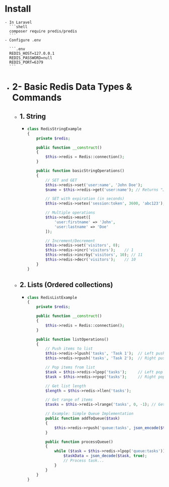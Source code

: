 # Install
	- In Laravel 
	  ```shell
	  composer require predis/predis	
	  ```
	- Configure .env
	  
	  ```.env
	  REDIS_HOST=127.0.0.1
	  REDIS_PASSWORD=null
	  REDIS_PORT=6379
	  ```
- # 2- Basic Redis Data Types & Commands
	- ## 1. String
		- ```php
		  class RedisStringExample
		  {
		      private $redis;
		  
		      public function __construct()
		      {
		          $this->redis = Redis::connection();
		      }
		  
		      public function basicStringOperations()
		      {
		          // SET and GET
		          $this->redis->set('user:name', 'John Doe');
		          $name = $this->redis->get('user:name'); // Returns "John Doe"
		  
		          // SET with expiration (in seconds)
		          $this->redis->setex('session:token', 3600, 'abc123');
		  
		          // Multiple operations
		          $this->redis->mset([
		              'user:firstname' => 'John',
		              'user:lastname' => 'Doe'
		          ]);
		  
		          // Increment/Decrement
		          $this->redis->set('visitors', 0);
		          $this->redis->incr('visitors');    // 1
		          $this->redis->incrby('visitors', 10); // 11
		          $this->redis->decr('visitors');    // 10
		      }
		  }
		  ```
	- ## 2. Lists (Ordered collections)
		- ```php
		  class RedisListExample
		  {
		      private $redis;
		  
		      public function __construct()
		      {
		          $this->redis = Redis::connection();
		      }
		  
		      public function listOperations()
		      {
		          // Push items to list
		          $this->redis->lpush('tasks', 'Task 1');  // Left push
		          $this->redis->rpush('tasks', 'Task 2');  // Right push
		  
		          // Pop items from list
		          $task = $this->redis->lpop('tasks');     // Left pop
		          $task = $this->redis->rpop('tasks');     // Right pop
		  
		          // Get list length
		          $length = $this->redis->llen('tasks');
		  
		          // Get range of items
		          $tasks = $this->redis->lrange('tasks', 0, -1); // Get all items
		  
		          // Example: Simple Queue Implementation
		          public function addToQueue($task)
		          {
		              $this->redis->rpush('queue:tasks', json_encode($task));
		          }
		  
		          public function processQueue()
		          {
		              while ($task = $this->redis->lpop('queue:tasks')) {
		                  $taskData = json_decode($task, true);
		                  // Process task...
		              }
		          }
		      }
		  }
		  ```